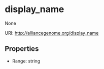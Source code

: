 # display_name

None

URI: http://alliancegenome.org/display_name



<!-- no inheritance hierarchy -->


## Properties

 * Range: string


